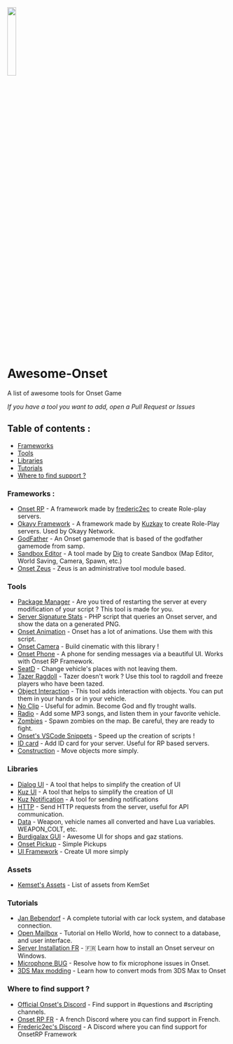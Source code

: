 <img src="https://playonset.com/images/Onset.png" style="width:20%;" style="margin-left: auto;" style="margin-right: auto;" style="display: block;">
<br>

# Awesome-Onset
A list of awesome tools for Onset Game

*If you have a tool you want to add, open a Pull Request or Issues*
## Table of contents :
- [Frameworks](#frameworks-)
- [Tools](#tools)
- [Libraries](#Libraries)
- [Tutorials](#tutorials)
- [Where to find support ?](#where-to-find-support-)

### Frameworks :
- [Onset RP](https://github.com/frederic2ec/onsetrp) - A framework made by [frederic2ec](https://github.com/frederic2ec) to create Role-play servers.
- [Okayy Framework](https://github.com/Kuzkay/OkayyNetwork/tree/master/OKAYY%20Framework%20Basic) - A framework made by [Kuzkay](https://github.com/Kuzkay) to create Role-Play servers. Used by Okayy Network.
- [GodFather](https://github.com/OnfireNetwork/godfather) - An Onset gamemode that is based of the godfather gamemode from samp. 
- [Sandbox Editor](https://github.com/dig/onset-sandbox-editor) - A tool made by [Dig](https://github.com/dig) to create Sandbox (Map Editor, World Saving, Camera, Spawn, etc.)
- [Onset Zeus](https://github.com/DasDarki/onset-zeus) - Zeus is an administrative tool module based.

### Tools
- [Package Manager](https://forum.playonset.com/forum/onset/scripting/releases/1009-package-manager) - Are you tired of restarting the server at every modification of your script ? This tool is made for you.
- [Server Signature Stats](https://github.com/BlueMountainsIO/OnsetServerSignature) - PHP script that queries an Onset server, and show the data on a generated PNG.
- [Onset Animation](https://github.com/REDRUM112/OnSet-Animations) - Onset has a lot of animations. Use them with this script.
- [Onset Camera](https://github.com/dig/onset-camera-library) - Build cinematic with this library !
- [Onset Phone](https://github.com/rdlh/onset-phone) - A phone for sending messages via a beautiful UI. Works with Onset RP Framework.
- [SeatD](https://forum.playonset.com/forum/onset/scripting/releases/1459-seatd-change-places-in-the-vehicle-without-leaving-there) - Change vehicle's places with not leaving them.
- [Tazer Ragdoll](https://forum.playonset.com/forum/onset/scripting/releases/1499-tazer-ragdoll-tazer-actually-working) - Tazer doesn't work ? Use this tool to ragdoll and freeze players who have been tazed.
- [Object Interaction](https://forum.playonset.com/forum/onset/scripting/releases/1517-object-interaction) - This tool adds interaction with objects. You can put them in your hands or in your vehicle.
- [No Clip](https://forum.playonset.com/forum/onset/scripting/releases/1504-noclip-script) - Useful for admin. Become God and fly trought walls.
- [Radio](https://forum.playonset.com/forum/onset/scripting/releases/1503-ingame-radio-music-in-cars-while-on-the-road) - Add some MP3 songs, and listen them in your favorite vehicle.
- [Zombies](https://github.com/Bambofy/OnsetZombies) - Spawn zombies on the map. Be careful, they are ready to fight.
- [Onset's VSCode Snippets](https://github.com/zoukidev/vscode-olua) - Speed up the creation of scripts !
- [ID card](https://github.com/SphinxReal/idcard-onset) - Add ID card for your server. Useful for RP based servers.
- [Construction](https://forum.playonset.com/forum/onset/scripting/releases/1673-onset-construction) - Move objects more simply.

### Libraries
- [Dialog UI](https://github.com/OnfireNetwork/dialogui) - A tool that helps to simplify the creation of UI
- [Kuz UI](https://github.com/Kuzkay/OkayyNetwork/tree/master/kuz_UI) - A tool that helps to simplify the creation of UI
- [Kuz Notification](https://github.com/Kuzkay/OkayyNetwork/tree/master/kuz_Notifications) - A tool for sending notifications
- [HTTP](https://github.com/dig/onset-http-plugin) - Send HTTP requests from the server, useful for API communication.
- [Data](https://github.com/dig/onset-data) - Weapon, vehicle names all converted and have Lua variables. WEAPON_COLT, etc.
- [Burdigalax GUI](https://github.com/Burdigalax/BurdigalaxGUI) - Awesome UI for shops and gaz stations.
- [Onset Pickup](https://github.com/TimUK/OnsetPickups) - Simple Pickups
- [UI Framework](https://github.com/FlowPX3/UIFramework) - Create UI more simply

### Assets
- [Kemset's Assets](https://kemset2.wixsite.com/kemset) - List of assets from KemSet

### Tutorials
- [Jan Bebendorf](https://www.youtube.com/watch?v=zmGGCxV2Li8&list=PLvXRXgrNWWe7BBEdsCrNU03_YiaHnngZu) - A complete tutorial with car lock system, and database connection.
- [Open Mailbox](https://www.youtube.com/watch?v=6ShqEIQyj60) - Tutorial on Hello World, how to connect to a database, and user interface.
- [Server Installation FR](https://www.youtube.com/watch?v=xmKRKvlTFtU) - 🇫🇷 Learn how to install an Onset serveur on Windows.
- [Microphone BUG](https://www.youtube.com/watch?v=f1wVhv5DwoY) - Resolve how to fix microphone issues in Onset.
- [3DS Max modding](https://www.youtube.com/watch?v=huiDdRx1ebQ) - Learn how to convert mods from 3DS Max to Onset


### Where to find support ?
- [Official Onset's Discord](https://discord.gg/jgmVKVP) - Find support in #questions and #scripting channels.
- [Onset RP FR](https://discord.gg/9sSXYYu) - A french Discord where you can find support in French.
- [Frederic2ec's Discord](https://discord.gg/GUSeJBz) - A Discord where you can find support for OnsetRP Framework
